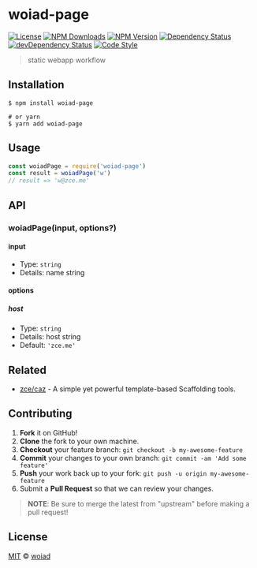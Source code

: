 # woiad-page

[![License][license-img]][license-url]
[![NPM Downloads][downloads-img]][downloads-url]
[![NPM Version][version-img]][version-url]
[![Dependency Status][dependency-img]][dependency-url]
[![devDependency Status][devdependency-img]][devdependency-url]
[![Code Style][style-img]][style-url]

> static webapp workflow

## Installation

```shell
$ npm install woiad-page

# or yarn
$ yarn add woiad-page
```

## Usage

<!-- TODO: Introduction of Usage -->

```javascript
const woiadPage = require('woiad-page')
const result = woiadPage('w')
// result => 'w@zce.me'
```

## API

<!-- TODO: Introduction of API -->

### woiadPage(input, options?)

#### input

- Type: `string`
- Details: name string

#### options

##### host

- Type: `string`
- Details: host string
- Default: `'zce.me'`

## Related

- [zce/caz](https://github.com/zce/caz) - A simple yet powerful template-based Scaffolding tools.

## Contributing

1. **Fork** it on GitHub!
2. **Clone** the fork to your own machine.
3. **Checkout** your feature branch: `git checkout -b my-awesome-feature`
4. **Commit** your changes to your own branch: `git commit -am 'Add some feature'`
5. **Push** your work back up to your fork: `git push -u origin my-awesome-feature`
6. Submit a **Pull Request** so that we can review your changes.

> **NOTE**: Be sure to merge the latest from "upstream" before making a pull request!

## License

[MIT](LICENSE) &copy; [woiad](https://github.com/woiad/woiad-page.git)



[license-img]: https://img.shields.io/github/license/woiad/woiad-page
[license-url]: https://github.com/woiad/woiad-page/blob/master/LICENSE
[downloads-img]: https://img.shields.io/npm/dm/woiad-page
[downloads-url]: https://npm.im/woiad-page
[version-img]: https://img.shields.io/npm/v/woiad-page
[version-url]: https://npm.im/woiad-page
[dependency-img]: https://img.shields.io/david/woiad/woiad-page
[dependency-url]: https://david-dm.org/woiad/woiad-page
[devdependency-img]: https://img.shields.io/david/dev/woiad/woiad-page
[devdependency-url]: https://david-dm.org/woiad/woiad-page?type=dev
[style-img]: https://img.shields.io/badge/code_style-standard-brightgreen
[style-url]: https://standardjs.com
